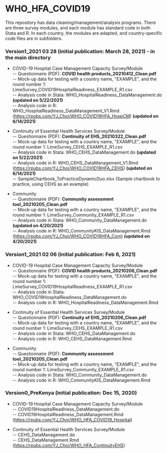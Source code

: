 # WHO_HFA_COVID19
This repository has data cleaning/management/analysis programs. There are three survey modules, and each module has standard code in both Stata and R. In each country, the modules are adapted, and country-specific code files are in subfolders. 

### Version1_2021 03 28 (initial publication: March 28, 2021) - in the main directory

* COVID-19 Hospital Case Management Capacity Survey/Module   
-- Questionnaire (PDF): __COVID health products_20210412_Clean.pdf__    
-- Mock-up data for testing with a country name, "EXAMPLE", and the round number 1: LimeSurvey_COVID19HospitalReadiness_EXAMPLE_R1.csv   
-- Analysis code in Stata: WHO_HospitalReadiness_DataManagement.do __(updated on 5/22/2021)__  
-- Analysis code in R: WHO_HospitalReadiness_DataManagement_V1.Rmd (https://rpubs.com/YJ_Choi/WHO_COVID19HFA_HospCM) __(updated on 6/14/2021)__

* Continuity of Essential Health Services Survey/Module   
-- Questionnaire (PDF): __Continuity of EHS_20210322_Clean.pdf__   
-- Mock-up data for testing with a country name, "EXAMPLE", and the round number 1: LimeSurvey_CEHS_EXAMPLE_R1.csv   
-- Analysis code in Stata: WHO_CEHS_DataManagement.do __(updated on 5/22/2021)__   
-- Analysis code in R: WHO_CEHS_DataManagement_V1.Rmd (https://rpubs.com/YJ_Choi/WHO_COVID19HFA_CEHS) __(updated on 6/14/2021)__      
-- SampleChartbook_ToPracticeDynamicDuo.xlsx (Sample chartbook to practice, using CEHS as an example)    

* Community   
-- Questionnaire (PDF): __Community assessment tool_20210205_Clean.pdf__   
-- Mock-up data for testing with a country name, "EXAMPLE", and the round number 1: LimeSurvey_Community_EXAMPLE_R1.csv   
-- Analysis code in Stata: WHO_Community_DataManagement.do __(updated on 4/20/2021)__   
-- Analysis code in R: WHO_CommunityKIS_DataManagement.Rmd (https://rpubs.com/YJ_Choi/WHO_COVID19HFA_Com) __(updated on 4/20/2021)__   

### Version1_2021 02 06 (initial publication: Feb 6, 2021)

* COVID-19 Hospital Case Management Capacity Survey/Module   
-- Questionnaire (PDF): __COVID health products_20210206_Clean.pdf__    
-- Mock-up data for testing with a country name, "EXAMPLE", and the round number 1: LimeSurvey_COVID19HospitalReadiness_EXAMPLE_R1.csv   
-- Analysis code in Stata: WHO_COVID19HospitalReadiness_DataManagement.do   
-- Analysis code in R: WHO_HospitalReadiness_DataManagement.Rmd 

* Continuity of Essential Health Services Survey/Module   
-- Questionnaire (PDF): __Continuity of EHS_20210206_Clean.pdf__   
-- Mock-up data for testing with a country name, "EXAMPLE", and the round number 1: LimeSurvey_CEHS_EXAMPLE_R1.csv   
-- Analysis code in Stata: WHO_CEHS_DataManagement.do   
-- Analysis code in R: WHO_CEHS_DataManagement.Rmd 

* Community   
-- Questionnaire (PDF): __Community assessment tool_20210205_Clean.pdf__   
-- Mock-up data for testing with a country name, "EXAMPLE", and the round number 1: LimeSurvey_Community_EXAMPLE_R1.csv   
-- Analysis code in Stata: WHO_Community_DataManagement.do   
-- Analysis code in R: WHO_CommunityKIS_DataManagement.Rmd 

### Version0_PreKenya (initial publication: Dec 15, 2020) 

* COVID-19 Hospital Case Management Capacity Survey/Module   
-- COVID19HospitalReadiness_DataManagement.do   
-- COVID19HospitalReadiness_DataManagement.Rmd (https://rpubs.com/YJ_Choi/WHO_HFA_COVID19_Hospital)  

* Continuity of Essential Health Services Survey/Module     
-- CEHS_DataManagement.do   
-- CEHS_DataManagement.Rmd (https://rpubs.com/YJ_Choi/WHO_HFA_ContinuityEHS)  
